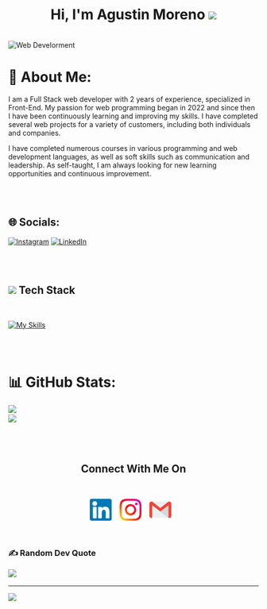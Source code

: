 <h1 align="center"><b>Hi, I'm Agustin Moreno </b><img src="https://media.giphy.com/media/hvRJCLFzcasrR4ia7z/giphy.gif" width="35"></h1>
<!--  -->

<br> 

<img src="https://seomedialine.com/wp-content/uploads/2022/12/Web-Development.png.webp" witdh="100%" alt="Web Develorment">

<br> 

# 💫 About Me:
I am a Full Stack web developer with 2 years of experience, specialized in Front-End. My passion for web programming began in 2022 and since then I have been continuously learning and improving my skills. I have completed several web projects for a variety of customers, including both individuals and companies.

I have completed numerous courses in various programming and web development languages, as well as soft skills such as communication and leadership. As self-taught, I am always looking for new learning opportunities and continuous improvement.

<a href="#">
    <img src="https://www.gifsanimados.org/data/media/562/linea-imagen-animada-0387.gif" border="0" width="100%" height="2px"/>
  </a><br><br>

## 🌐 Socials:
[![Instagram](https://img.shields.io/badge/Instagram-%23E4405F.svg?logo=Instagram&logoColor=white)](https://instagram.com/agustinmoreno.dev) [![LinkedIn](https://img.shields.io/badge/LinkedIn-%230077B5.svg?logo=linkedin&logoColor=white)](https://linkedin.com/in/https://www.linkedin.com/in/agustin-ezequiel-moreno) 

<a href="#">
    <img src="https://www.gifsanimados.org/data/media/562/linea-imagen-animada-0387.gif" border="0" width="100%" height="2px"/>
  </a><br><br>

## <img src="https://media2.giphy.com/media/QssGEmpkyEOhBCb7e1/giphy.gif?cid=ecf05e47a0n3gi1bfqntqmob8g9aid1oyj2wr3ds3mg700bl&rid=giphy.gif" width ="25"><b> Tech Stack</b>
<br>

[![My Skills](https://skillicons.dev/icons?i=html,css,js,react,tailwind,bootstrap,nodejs,express,php,mongodb,mysql,git,vscode,figma)](https://skillicons.dev)

<a href="#">
    <img src="https://www.gifsanimados.org/data/media/562/linea-imagen-animada-0387.gif" border="0" width="100%" height="2px"/>
  </a><br><br>

# 📊 GitHub Stats:
![](https://github-readme-stats.vercel.app/api?username=AgustinMoreno75&theme=blue_navy&hide_border=false&include_all_commits=true&count_private=false)<br/>
![](https://github-readme-stats.vercel.app/api/top-langs/?username=AgustinMoreno75&theme=blue_navy&hide_border=false&include_all_commits=true&count_private=false&layout=compact)

<br>

<a href="#">
    <img src="https://www.gifsanimados.org/data/media/562/linea-imagen-animada-0387.gif" border="0" width="100%" height="2px"/>
  </a>
<div align="center">
  <h2><b>Connect With Me On</b></h2>
</div><br>

<p align="center">
<a href="https://www.linkedin.com/in/agustin-ezequiel-moreno/" target="_blank"><img align="center" alt="Linkedin de Agustin Moreno | Linkedin" width="44px" src="https://github.com/SatYu26/SatYu26/blob/master/Assets/Linkedin.svg" /></a> &nbsp;&nbsp;
<a href="https://www.instagram.com/agustinmoreno.dev/" target="_blank"><img align="center" alt="Instagram de Agustin Moreno Dev | Instagram" width="44px" src="https://github.com/SatYu26/SatYu26/blob/master/Assets/Instagram.svg" /></a> &nbsp;&nbsp;
<a href="mailto:agustinezequielmoreno@gmail.com" ><img align="center" alt="Email de Agustin Moreno | Gmail" width="44px" src="https://github.com/SatYu26/SatYu26/blob/master/Assets/Gmail.svg" /></a> &nbsp;&nbsp;
<p>
  
<br>

### ✍️ Random Dev Quote
![](https://quotes-github-readme.vercel.app/api?type=horizontal&theme=radical)

---
[![](https://visitcount.itsvg.in/api?id=AgustinMoreno75&icon=0&color=1)](https://visitcount.itsvg.in)

<!-- Proudly created with GPRM ( https://gprm.itsvg.in ) -->













<!--
**AgustinMoreno75/AgustinMoreno75** is a ✨ _special_ ✨ repository because its `README.md` (this file) appears on your GitHub profile.

Here are some ideas to get you started:

- 🔭 I’m currently working on ...
- 🌱 I’m currently learning ...
- 👯 I’m looking to collaborate on ...
- 🤔 I’m looking for help with ...
- 💬 Ask me about ...
- 📫 How to reach me: ...
- 😄 Pronouns: ...
- ⚡ Fun fact: ...
-->
